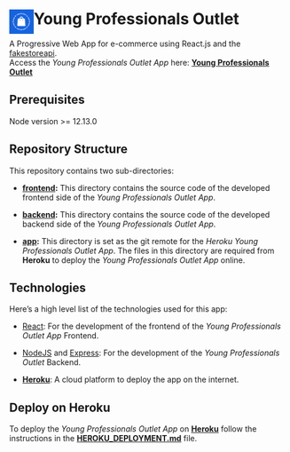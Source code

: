 # <img src="https://github.com/katerina-tziala/young-professionals-outlet/blob/master/app/build/logo192.png" alt="ypo logo" width="44" height="44" align="left">Young Professionals Outlet

A Progressive Web App for e-commerce using React.js and the [fakestoreapi](https://fakestoreapi.com/).</br>
Access the *Young Professionals Outlet App* here: [**Young Professionals Outlet**](https://young-professionals-outlet.herokuapp.com/)

## Prerequisites

Node version >= 12.13.0

## Repository Structure

This repository contains two sub-directories:

* [**frontend**](https://github.com/katerina-tziala/young-professionals-outlet/tree/master/frontend)**:** This directory contains the source code of the developed frontend side of the *Young Professionals Outlet App*. 

* [**backend**](https://github.com/katerina-tziala/young-professionals-outlet/tree/master/backend)**:** This directory contains the source code of the developed backend side of the *Young Professionals Outlet App*. 

* [**app**](https://github.com/katerina-tziala/young-professionals-outlet/tree/master/app)**:** This directory is set as the git remote for the *Heroku Young Professionals Outlet App*. The files in this directory are required from **Heroku** to deploy the *Young Professionals Outlet App* online.

## Technologies

Here’s a high level list of the technologies used for this app:

* [React](https://reactjs.org/): For the development of the frontend of the *Young Professionals Outlet App* Frontend.

* [NodeJS](https://nodejs.org/en/) and [Express](https://www.npmjs.com/package/express): For the development of the *Young Professionals Outlet* Backend.

* [**Heroku**](https://www.heroku.com/platform): A cloud platform to deploy the app on the internet.


## Deploy on Heroku

To deploy the *Young Professionals Outlet App* on [**Heroku**](https://www.heroku.com/platform) follow the instructions in the [**HEROKU_DEPLOYMENT.md**](https://github.com/katerina-tziala/young-professionals-outlet/blob/master/HEROKU_DEPLOYMENT.md) file.
